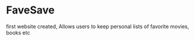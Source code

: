 # FaveSave
first website created, 
Allows users to keep personal lists of favorite movies, books etc
